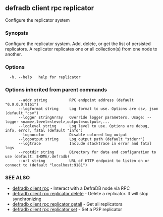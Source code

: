 ## defradb client rpc replicator

Configure the replicator system

### Synopsis

Configure the replicator system. Add, delete, or get the list of persisted replicators.
A replicator replicates one or all collection(s) from one node to another.

### Options

```
  -h, --help   help for replicator
```

### Options inherited from parent commands

```
      --addr string          RPC endpoint address (default "0.0.0.0:9161")
      --logformat string     Log format to use. Options are csv, json (default "csv")
      --logger stringArray   Override logger parameters. Usage: --logger <name>,level=<level>,output=<output>,...
      --loglevel string      Log level to use. Options are debug, info, error, fatal (default "info")
      --lognocolor           Disable colored log output
      --logoutput string     Log output path (default "stderr")
      --logtrace             Include stacktrace in error and fatal logs
      --rootdir string       Directory for data and configuration to use (default: $HOME/.defradb)
      --url string           URL of HTTP endpoint to listen on or connect to (default "localhost:9181")
```

### SEE ALSO

* [defradb client rpc](defradb_client_rpc.md)	 - Interact with a DefraDB node via RPC
* [defradb client rpc replicator delete](defradb_client_rpc_replicator_delete.md)	 - Delete a replicator. It will stop synchronizing
* [defradb client rpc replicator getall](defradb_client_rpc_replicator_getall.md)	 - Get all replicators
* [defradb client rpc replicator set](defradb_client_rpc_replicator_set.md)	 - Set a P2P replicator

